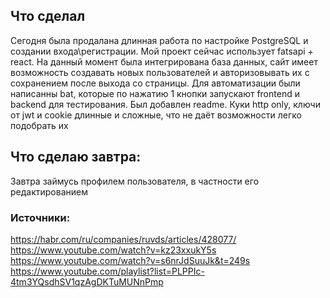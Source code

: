 ## Что сделал
Сегодня была продалана длинная работа по настройке PostgreSQL и создании входа\регистрации. Мой проект сейчас использует fatsapi + react. На данный момент была интегрирована база данных, сайт имеет возможность создавать новых пользователей и авторизовывать их с сохранением после выхода со страницы. Для автоматизации были написанны bat, которые по нажатию 1 кнопки запускают frontend и backend для тестирования. Был добавлен readme. Куки http only, ключи от jwt и cookie длинные и сложные, что не даёт возможности легко подобрать их

## Что сделаю завтра:
Завтра займусь профилем пользователя, в частности его редактированием

### Источники:
https://habr.com/ru/companies/ruvds/articles/428077/
https://www.youtube.com/watch?v=kz23xxukY5s
https://www.youtube.com/watch?v=s6nrJdSuuJk&t=249s
https://www.youtube.com/playlist?list=PLPPIc-4tm3YQsdhSV1qzAgDKTuMUNnPmp